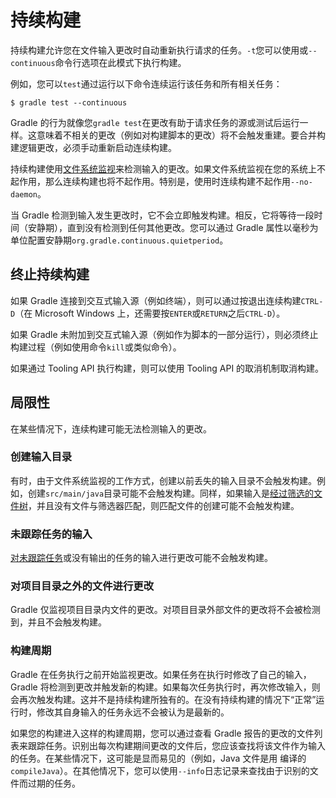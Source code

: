 # 持续构建

持续构建允许您在文件输入更改时自动重新执行请求的任务。`-t`您可以使用或`--continuous`命令行选项在此模式下执行构建。

例如，您可以`test`通过运行以下命令连续运行该任务和所有相关任务：

```
$ gradle test --continuous
```

Gradle 的行为就像您`gradle test`在更改有助于请求任务的源或测试后运行一样。这意味着不相关的更改（例如对构建脚本的更改）将不会触发重建。要合并构建逻辑更改，必须手动重新启动连续构建。

持续构建使用[文件系统监视](https://docs.gradle.org/8.5/userguide/file_system_watching.html#sec:daemon_watch_fs)来检测输入的更改。如果文件系统监视在您的系统上不起作用，那么连续构建也将不起作用。特别是，使用时连续构建不起作用`--no-daemon`。

当 Gradle 检测到输入发生更改时，它不会立即触发构建。相反，它将等待一段时间（安静期），直到没有检测到任何其他更改。您可以通过 Gradle 属性以毫秒为单位配置安静期`org.gradle.continuous.quietperiod`。



## 终止持续构建

如果 Gradle 连接到交互式输入源（例如终端），则可以通过按退出连续构建`CTRL-D`（在 Microsoft Windows 上，还需要按`ENTER`或`RETURN`之后`CTRL-D`）。

如果 Gradle 未附加到交互式输入源（例如作为脚本的一部分运行），则必须终止构建过程（例如使用命令`kill`或类似命令）。

如果通过 Tooling API 执行构建，则可以使用 Tooling API 的取消机制取消构建。



## 局限性

在某些情况下，连续构建可能无法检测输入的更改。



### 创建输入目录

有时，由于文件系统监视的工作方式，创建以前丢失的输入目录不会触发构建。例如，创建`src/main/java`目录可能不会触发构建。同样，如果输入是[经过筛选的文件树](https://docs.gradle.org/8.5/userguide/working_with_files.html#filtering_files)，并且没有文件与筛选器匹配，则匹配文件的创建可能不会触发构建。



### 未跟踪任务的输入

[对未跟踪任务](https://docs.gradle.org/8.5/userguide/incremental_build.html#sec:disable-state-tracking)或没有输出的任务的输入进行更改可能不会触发构建。



### 对项目目录之外的文件进行更改

Gradle 仅监视项目目录内文件的更改。对项目目录外部文件的更改将不会被检测到，并且不会触发构建。



### 构建周期

Gradle 在任务执行之前开始监视更改。如果任务在执行时修改了自己的输入，Gradle 将检测到更改并触发新的构建。如果每次任务执行时，再次修改输入，则会再次触发构建。这并不是持续构建所独有的。在没有持续构建的情况下“正常”运行时，修改其自身输入的任务永远不会被认为是最新的。

如果您的构建进入这样的构建周期，您可以通过查看 Gradle 报告的更改的文件列表来跟踪任务。识别出每次构建期间更改的文件后，您应该查找将该文件作为输入的任务。在某些情况下，这可能是显而易见的（例如，Java 文件是用 编译的`compileJava`）。在其他情况下，您可以使用`--info`日志记录来查找由于识别的文件而过期的任务。